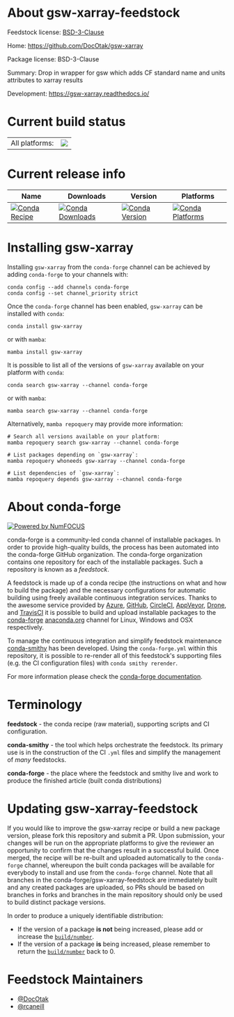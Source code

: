 About gsw-xarray-feedstock
==========================

Feedstock license: [BSD-3-Clause](https://github.com/conda-forge/gsw-xarray-feedstock/blob/main/LICENSE.txt)

Home: https://github.com/DocOtak/gsw-xarray

Package license: BSD-3-Clause

Summary: Drop in wrapper for gsw which adds CF standard name and units attributes to xarray results

Development: https://gsw-xarray.readthedocs.io/

Current build status
====================


<table><tr><td>All platforms:</td>
    <td>
      <a href="https://dev.azure.com/conda-forge/feedstock-builds/_build/latest?definitionId=16149&branchName=main">
        <img src="https://dev.azure.com/conda-forge/feedstock-builds/_apis/build/status/gsw-xarray-feedstock?branchName=main">
      </a>
    </td>
  </tr>
</table>

Current release info
====================

| Name | Downloads | Version | Platforms |
| --- | --- | --- | --- |
| [![Conda Recipe](https://img.shields.io/badge/recipe-gsw--xarray-green.svg)](https://anaconda.org/conda-forge/gsw-xarray) | [![Conda Downloads](https://img.shields.io/conda/dn/conda-forge/gsw-xarray.svg)](https://anaconda.org/conda-forge/gsw-xarray) | [![Conda Version](https://img.shields.io/conda/vn/conda-forge/gsw-xarray.svg)](https://anaconda.org/conda-forge/gsw-xarray) | [![Conda Platforms](https://img.shields.io/conda/pn/conda-forge/gsw-xarray.svg)](https://anaconda.org/conda-forge/gsw-xarray) |

Installing gsw-xarray
=====================

Installing `gsw-xarray` from the `conda-forge` channel can be achieved by adding `conda-forge` to your channels with:

```
conda config --add channels conda-forge
conda config --set channel_priority strict
```

Once the `conda-forge` channel has been enabled, `gsw-xarray` can be installed with `conda`:

```
conda install gsw-xarray
```

or with `mamba`:

```
mamba install gsw-xarray
```

It is possible to list all of the versions of `gsw-xarray` available on your platform with `conda`:

```
conda search gsw-xarray --channel conda-forge
```

or with `mamba`:

```
mamba search gsw-xarray --channel conda-forge
```

Alternatively, `mamba repoquery` may provide more information:

```
# Search all versions available on your platform:
mamba repoquery search gsw-xarray --channel conda-forge

# List packages depending on `gsw-xarray`:
mamba repoquery whoneeds gsw-xarray --channel conda-forge

# List dependencies of `gsw-xarray`:
mamba repoquery depends gsw-xarray --channel conda-forge
```


About conda-forge
=================

[![Powered by
NumFOCUS](https://img.shields.io/badge/powered%20by-NumFOCUS-orange.svg?style=flat&colorA=E1523D&colorB=007D8A)](https://numfocus.org)

conda-forge is a community-led conda channel of installable packages.
In order to provide high-quality builds, the process has been automated into the
conda-forge GitHub organization. The conda-forge organization contains one repository
for each of the installable packages. Such a repository is known as a *feedstock*.

A feedstock is made up of a conda recipe (the instructions on what and how to build
the package) and the necessary configurations for automatic building using freely
available continuous integration services. Thanks to the awesome service provided by
[Azure](https://azure.microsoft.com/en-us/services/devops/), [GitHub](https://github.com/),
[CircleCI](https://circleci.com/), [AppVeyor](https://www.appveyor.com/),
[Drone](https://cloud.drone.io/welcome), and [TravisCI](https://travis-ci.com/)
it is possible to build and upload installable packages to the
[conda-forge](https://anaconda.org/conda-forge) [anaconda.org](https://anaconda.org/)
channel for Linux, Windows and OSX respectively.

To manage the continuous integration and simplify feedstock maintenance
[conda-smithy](https://github.com/conda-forge/conda-smithy) has been developed.
Using the ``conda-forge.yml`` within this repository, it is possible to re-render all of
this feedstock's supporting files (e.g. the CI configuration files) with ``conda smithy rerender``.

For more information please check the [conda-forge documentation](https://conda-forge.org/docs/).

Terminology
===========

**feedstock** - the conda recipe (raw material), supporting scripts and CI configuration.

**conda-smithy** - the tool which helps orchestrate the feedstock.
                   Its primary use is in the construction of the CI ``.yml`` files
                   and simplify the management of *many* feedstocks.

**conda-forge** - the place where the feedstock and smithy live and work to
                  produce the finished article (built conda distributions)


Updating gsw-xarray-feedstock
=============================

If you would like to improve the gsw-xarray recipe or build a new
package version, please fork this repository and submit a PR. Upon submission,
your changes will be run on the appropriate platforms to give the reviewer an
opportunity to confirm that the changes result in a successful build. Once
merged, the recipe will be re-built and uploaded automatically to the
`conda-forge` channel, whereupon the built conda packages will be available for
everybody to install and use from the `conda-forge` channel.
Note that all branches in the conda-forge/gsw-xarray-feedstock are
immediately built and any created packages are uploaded, so PRs should be based
on branches in forks and branches in the main repository should only be used to
build distinct package versions.

In order to produce a uniquely identifiable distribution:
 * If the version of a package **is not** being increased, please add or increase
   the [``build/number``](https://docs.conda.io/projects/conda-build/en/latest/resources/define-metadata.html#build-number-and-string).
 * If the version of a package **is** being increased, please remember to return
   the [``build/number``](https://docs.conda.io/projects/conda-build/en/latest/resources/define-metadata.html#build-number-and-string)
   back to 0.

Feedstock Maintainers
=====================

* [@DocOtak](https://github.com/DocOtak/)
* [@rcaneill](https://github.com/rcaneill/)

